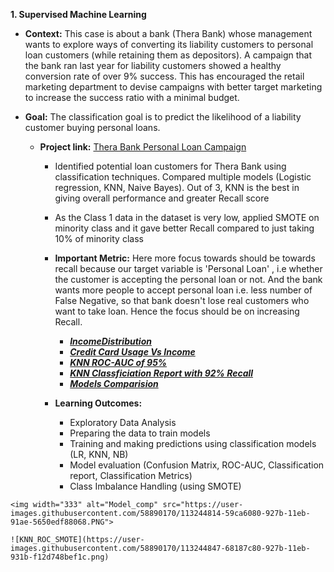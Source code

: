 **1. Supervised Machine Learning**
   - **Context:** This case is about a bank (Thera Bank) whose management wants to explore ways of converting its liability customers to personal loan customers (while retaining them as depositors). A campaign that the bank ran last year for liability customers showed a healthy conversion rate of over 9% success. This has encouraged the retail marketing department to devise campaigns with better target marketing to increase the success ratio with a minimal budget.
   - **Goal:** The classification goal is to predict the likelihood of a liability customer buying personal loans.

      - **Project link:** [Thera Bank Personal Loan Campaign](https://nbviewer.jupyter.org/github/sharmapratik88/AIML-Projects/blob/master/02_Supervised%20Machine%20Learning/02_Supervised%20Machine%20Learning.ipynb)
        - Identified potential loan customers for Thera Bank using classification techniques. Compared multiple models (Logistic regression, KNN, Naive Bayes). Out of 3, KNN is the best in giving overall performance and greater Recall score
        - As the Class 1 data in the dataset is very low, applied SMOTE on minority class and it gave better Recall compared to just taking 10% of minority class
        - **Important Metric:** Here more focus towards should be towards recall because our target variable is 'Personal Loan' , i.e whether the customer is accepting the personal loan or not. And the bank wants more people to accept personal loan i.e. less number of False Negative, so that bank doesn't lose real customers who want to take loan. Hence the focus should be on increasing Recall. 
        
            * ***[IncomeDistribution](https://github.com/professionalhima/UTAustin_PGP_Projects/blob/main/Supervised%20Learning%20-%20Personal%20Loan%20Campaign%20Modelling/IncomeDistribution.PNG)***
            * ***[Credit Card Usage Vs Income](https://github.com/professionalhima/UTAustin_PGP_Projects/blob/main/Supervised%20Learning%20-%20Personal%20Loan%20Campaign%20Modelling/CCAvgVsIncome.PNG)***
            * ***[KNN ROC-AUC of 95%](https://github.com/professionalhima/UTAustin_PGP_Projects/blob/main/Supervised%20Learning%20-%20Personal%20Loan%20Campaign%20Modelling/KNN_ROC_SMOTE.png)***
            * ***[KNN Classficiation Report with 92% Recall](https://github.com/professionalhima/UTAustin_PGP_Projects/blob/main/Supervised%20Learning%20-%20Personal%20Loan%20Campaign%20Modelling/KNN_ClassifReport.PNG)***
            * ***[Models Comparision](https://github.com/professionalhima/UTAustin_PGP_Projects/blob/main/Supervised%20Learning%20-%20Personal%20Loan%20Campaign%20Modelling/Model_comp.PNG)***
            
        -  **Learning Outcomes:**
            - Exploratory Data Analysis
            - Preparing the data to train models
            - Training and making predictions using classification models (LR, KNN, NB)
            - Model evaluation (Confusion Matrix, ROC-AUC, Classification report, Classification Metrics)
            - Class Imbalance Handling (using SMOTE)
            
    <img width="333" alt="Model_comp" src="https://user-images.githubusercontent.com/58890170/113244814-59ca6080-927b-11eb-91ae-5650edf88068.PNG">
    
    ![KNN_ROC_SMOTE](https://user-images.githubusercontent.com/58890170/113244847-68187c80-927b-11eb-931b-f12d748bef1c.png)

